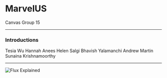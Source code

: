 # MarvelUS 

Canvas Group 15


---

### Introductions

Tesia Wu
Hannah Anees
Helen Salgi
Bhavish Yalamanchi
Andrew Martin
Sunaina Krishnamoorthy

---

![Flux Explained](https://facebook.github.io/flux/img/flux-simple-f8-diagram-explained-1300w.png)
